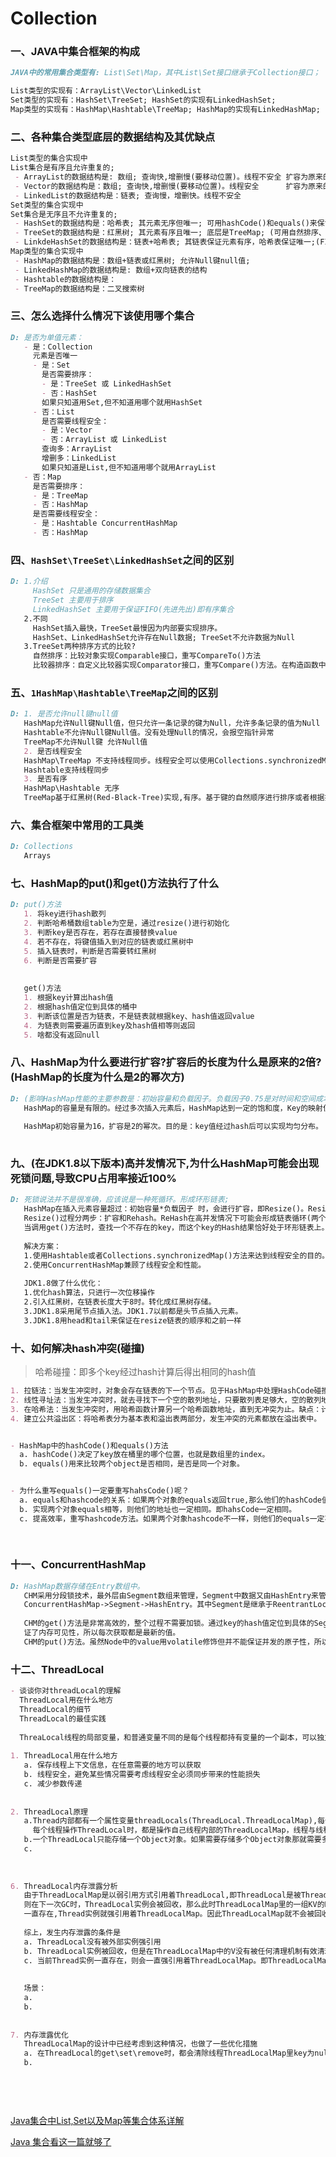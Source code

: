 # Collection

### 一、JAVA中集合框架的构成
```markdown
JAVA中的常用集合类型有: List\Set\Map，其中List\Set接口继承于Collection接口；

List类型的实现有：ArrayList\Vector\LinkedList
Set类型的实现有：HashSet\TreeSet; HashSet的实现有LinkedHashSet;
Map类型的实现有：HashMap\Hashtable\TreeMap; HashMap的实现有LinkedHashMap;
```

### 二、各种集合类型底层的数据结构及其优缺点
```markdown
List类型的集合实现中
List集合是有序且允许重复的;
 - ArrayList的数据结构是: 数组; 查询快,增删慢(要移动位置)。线程不安全 扩容为原来的1.5倍
 - Vector的数据结构是：数组; 查询快,增删慢(要移动位置)。线程安全      扩容为原来的2倍
 - LinkedList的数据结构是：链表; 查询慢，增删快。线程不安全
Set类型的集合实现中
Set集合是无序且不允许重复的;
 - HashSet的数据结构是：哈希表; 其元素无序但唯一; 可用hashCode()和equals()来保证元素的唯一
 - TreeSet的数据结构是：红黑树; 其元素有序且唯一; 底层是TreeMap; (可用自然排序、比较器排序保证有序,根据比较返回值是否是0来决定是否唯一)
 - LinkdeHashSet的数据结构是：链表+哈希表; 其链表保证元素有序，哈希表保证唯一;(FIFO插入有序)
Map类型的集合实现中
 - HashMap的数据结构是：数组+链表或红黑树; 允许Null键null值;
 - LinkedHashMap的数据结构是: 数组+双向链表的结构
 - Hashtable的数据结构是：
 - TreeMap的数据结构是：二叉搜索树  
```

### 三、怎么选择什么情况下该使用哪个集合
```markdown
D: 是否为单值元素：
   - 是：Collection
     元素是否唯一
     - 是：Set
       是否需要排序：
       - 是：TreeSet 或 LinkedHashSet
       - 否：HashSet  
       如果只知道用Set,但不知道用哪个就用HashSet 
     - 否：List
       是否需要线程安全：
       - 是：Vector
       - 否：ArrayList 或 LinkedList
       查询多：ArrayList
       增删多：LinkedList
       如果只知道是List,但不知道用哪个就用ArrayList
   - 否：Map
     是否需要排序：
     - 是：TreeMap
     - 否：HashMap
     是否需要线程安全：
     - 是：Hashtable ConcurrentHashMap
     - 否：HashMap  
```
 
### 四、`HashSet\TreeSet\LinkedHashSet`之间的区别
```markdown
D: 1.介绍
     HashSet 只是通用的存储数据集合
     TreeSet 主要用于排序
     LinkedHashSet 主要用于保证FIFO(先进先出)即有序集合         
   2.不同
     HashSet插入最快，TreeSet最慢因为内部要实现排序。
     HashSet、LinkedHashSet允许存在Null数据; TreeSet不允许数据为Null 
   3.TreeSet两种排序方式的比较?
     自然排序：比较对象实现Comparable接口，重写CompareTo()方法
     比较器排序：自定义比较器实现Comparator接口，重写Compare()方法。在构造函数中指定比较器;(用于多个类有相同的排序算法)
```       

### 五、`1HashMap\Hashtable\TreeMap`之间的区别
```markdown
D: 1. 是否允许null键null值
   HashMap允许Null键Null值，但只允许一条记录的键为Null，允许多条记录的值为Null
   Hashtable不允许Null键Null值。没有处理Null的情况，会报空指针异常
   TreeMap不允许Null键 允许Null值
   2. 是否线程安全
   HashMap\TreeMap 不支持线程同步。线程安全可以使用Collections.synchronizedMap()或ConcurrentHashMap
   Hashtable支持线程同步
   3. 是否有序
   HashMap\Hashtable 无序
   TreeMap基于红黑树(Red-Black-Tree)实现,有序。基于键的自然顺序进行排序或者根据指定的比较器进行排序。
```

### 六、集合框架中常用的工具类
```markdown
D: Collections
   Arrays
```


### 七、HashMap的put()和get()方法执行了什么
```markdown
D: put()方法
   1. 将key进行hash散列
   2. 判断哈希桶数组table为空是，通过resize()进行初始化
   3. 判断key是否存在，若存在直接替换value
   4. 若不存在，将键值插入到对应的链表或红黑树中
   5. 插入链表时，判断是否需要转红黑树
   6. 判断是否需要扩容
   
   
   get()方法
   1. 根据key计算出hash值
   2. 根据hash值定位到具体的桶中
   3. 判断该位置是否为链表，不是链表就根据key、hash值返回value
   4. 为链表则需要遍历直到key及hash值相等则返回
   5. 啥都没有返回null
```



### 八、HashMap为什么要进行扩容?扩容后的长度为什么是原来的2倍?(HashMap的长度为什么是2的幂次方)
```markdown
D: (影响HashMap性能的主要参数是：初始容量和负载因子。负载因子0.75是对时间和空间成本平衡的结果，太高会减少空间开销，但会增加查找成本) 
   HashMap的容量是有限的。经过多次插入元素后，HashMap达到一定的饱和度，Key的映射位置发生冲突的几率会逐渐提高。  
  
   HashMap初始容量为16，扩容是2的幂次。目的是：key值经过hash后可以实现均匀分布。
   
```

      
### 九、(在JDK1.8以下版本)高并发情况下,为什么HashMap可能会出现死锁问题,导致CPU占用率接近100%
```markdown
D: 死锁说法并不是很准确，应该说是一种死循环。形成环形链表;
   HashMap在插入元素容量超过：初始容量*负载因子 时，会进行扩容，即Resize()。Resize()的本质是创建新的Entry数组，将原Map的元素重新计算位置，加入到新Map中。
   Resize()过程分两步：扩容和Rehash。ReHash在高并发情况下可能会形成链表循环(两个线程同时进行扩容操作)。
   当调用get()方法时，查找一个不存在的key，而这个key的Hash结果恰好处于环形链表上。就会导致形成死循环，最终导致CPU100%…
   
   解决方案：
   1.使用Hashtable或者Collections.synchronizedMap()方法来达到线程安全的目的。但是加锁后串行化的执行方式效率很低;
   2.使用ConcurrentHashMap兼顾了线程安全和性能。
  
   JDK1.8做了什么优化：
   1.优化hash算法，只进行一次位移操作
   2.引入红黑树，在链表长度大于8时。转化成红黑树存储。
   3.JDK1.8采用尾节点插入法。JDK1.7以前都是头节点插入元素。
   3.JDK1.8用head和tail来保证在resize链表的顺序和之前一样
```

### 十、如何解决hash冲突(碰撞)
> 哈希碰撞：即多个key经过hash计算后得出相同的hash值
```markdown
1. 拉链法：当发生冲突时，对象会存在链表的下一个节点。见于HashMap中处理HashCode碰撞问题。
2. 线性寻址法：当发生冲突时，就去寻找下一个空的散列地址，只要散列表足够大，空的散列地址总能找到。
3. 在哈希法：当发生冲突时，用哈希函数计算另一个哈希函数地址，直到无冲突为止。缺点：计算时间增加。
4. 建立公共溢出区：将哈希表分为基本表和溢出表两部分，发生冲突的元素都放在溢出表中。


- HashMap中的hashCode()和equals()方法
  a. hashCode()决定了key放在桶里的哪个位置，也就是数组里的index。
  b. equals()用来比较两个object是否相同，是否是同一个对象。


- 为什么重写equals()一定要重写hahsCode()呢？
  a. equals和hashcode的关系：如果两个对象的equals返回true,那么他们的hashCode值一定相同。如果hahsCode值相同，equals不一定返回true。
  b. 实现两个对象equals相等，则他们的地址也一定相同。即hahsCode一定相同。
  c. 提高效率，重写hashcode方法。如果两个对象hashcode不一样，则他们的equals一定不一样，即不是同一个对象。
  
  
```   

  
### 十一、ConcurrentHashMap
```markdown
D: HashMap数据存储在Entry数组中。
   CHM采用分段锁技术，最外层由Segment数组来管理，Segment中数据又由HashEntry来管理，最终数据存储在HashEntry对象中，拥有相同hash值的对象由HashEntry的next属性来关联。
   ConcurrentHashMap->Segment->HashEntry。其中Segment是继承于ReentrantLock的;
   
   CHM的get()方法是非常高效的，整个过程不需要加锁。通过key的hash值定位到具体的Segment，在通过一次Hash定位到具体HashEntry。由于Node中的value属性是用volatile修改的，保
   证了内存可见性，所以每次获取都是最新的值。
   CHM的put()方法。虽然Node中的value用volatile修饰但并不能保证并发的原子性，所以put()操作仍然需要加锁。
```

   
### 十二、ThreadLocal
```markdown
- 谈谈你对threadLocal的理解
  ThreadLocal用在什么地方
  ThreadLocal的细节
  ThreadLocal的最佳实践
  
  ThreaLocal线程的局部变量，和普通变量不同的是每个线程都持有变量的一个副本，可以独立修改访问。线程之间不会发生冲突。
  
1. ThreadLocal用在什么地方
   a. 保存线程上下文信息，在任意需要的地方可以获取
   b. 线程安全，避免某些情况需要考虑线程安全必须同步带来的性能损失
   c. 减少参数传递
   
   
2. ThreadLocal原理
   a.Thread内部都有一个属性变量threadLocals(ThreadLocal.ThreadLocalMap),每个线程都有一个自己的ThreadLocalMap映射表，其key是ThreadLocal本身，value是真正存储的Object
     每个线程操作ThreadLocal时，都是操作自己线程内部的ThreadLocalMap，线程与线程之间是相互隔离的。
   b.一个ThreadLocal只能存储一个Object对象。如果需要存储多个Object对象那就需要多个ThreadLocal  
   c. 
   
   
   
6. ThreadLocal内存泄露分析
   由于ThreadLocalMap是以弱引用方式引用着ThreadLocal,即ThreadLocal是被ThreadLocalMap以弱引用方式关联着，因此如果ThreadLocal没有被ThreadLocalMap以外的对象引用。
   则在下一次GC时，ThreadLocal实例会被回收，那么此时ThreadLocalMap里的一组KV的K就是null了，因此在没有额外操作的情况下，此处的V不会被外部访问到，且只要Thread实例
   一直存在,Thread实例就强引用着ThreadLocalMap。因此ThreadLocalMap就不会被回收，这里的K为null的V就一直占用着内存。
   
   综上，发生内存泄露的条件是
   a. ThreadLocal没有被外部实例强引用
   b. ThreadLocal实例被回收，但是在ThreadLocalMap中的V没有被任何清理机制有效清理
   c. 当前Thread实例一直存在，则会一直强引用着ThreadLocalMap。即ThreadLocalMap不会被GC
   
   
   场景：
   a. 
   b. 
   
   
7. 内存泄露优化
   ThreadLocalMap的设计中已经考虑到这种情况，也做了一些优化措施
   a. 在ThreadLocal的get\set\remove时，都会清除线程ThreadLocalMap里key为null的value
   b. 
   
   
   
       

```


       

     
     
[Java集合中List,Set以及Map等集合体系详解](https://blog.csdn.net/zhangqunshuai/article/details/80660974)  

[Java 集合看这一篇就够了](https://www.cnblogs.com/nycsde/p/13819051.html)
[]()
[]()
[]()
[]()
[]()
[]()
[]()














































































































   